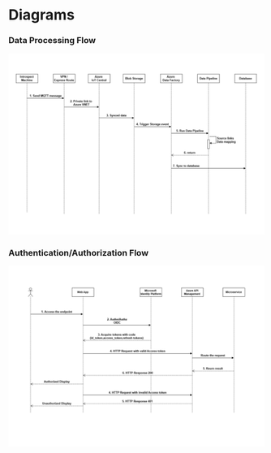 # Diagrams

### Data Processing Flow 
![](https://github.com/ryanninodizon/EHR-PoC/blob/main/arch/EHR-Data-Processing-Flow.png)

### Authentication/Authorization Flow 
![](https://github.com/ryanninodizon/EHR-PoC/blob/main/arch/EHR-Authentication-Flow.png)


